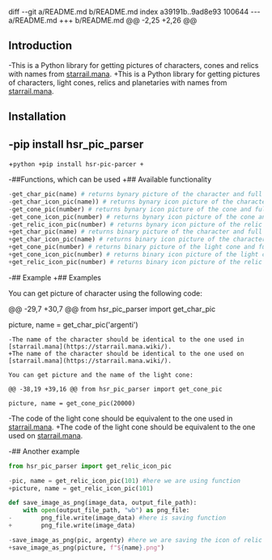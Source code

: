 diff --git a/README.md b/README.md
index a39191b..9ad8e93 100644
--- a/README.md
+++ b/README.md
@@ -2,25 +2,26 @@
 
 ## Introduction
 
-This is a Python library for getting pictures of characters, cones and relics with names from [starrail.mana](https://starrail.mana.wiki/).
+This is a Python library for getting pictures of characters, light cones, relics and planetaries with names from [starrail.mana](https://starrail.mana.wiki/).
 
 
 ## Installation
 
-pip install hsr_pic_parser
-
+```python
+pip install hsr-pic-parcer
+```
 
-##Functions, which can be used
+## Available functionality
 
 ```python
-get_char_pic(name) # returns bynary picture of the character and full name of the character
-get_char_icon_pic(name)) # returns bynary icon picture of the character and full name of the character
-get_cone_pic(number) # returns bynary icon picture of the cone and full name of cone
-get_cone_icon_pic(number) # returns bynary icon picture of the cone and full name of cone
-get_relic_icon_pic(number) # returns bynary icon picture of the relic and full name
+get_char_pic(name) # returns binary picture of the character and full name of the character
+get_char_icon_pic(name) # returns binary icon picture of the character and full name of the character
+get_cone_pic(number) # returns binary picture of the light cone and full name of the light cone
+get_cone_icon_pic(number) # returns binary icon picture of the light cone and full name of the light cone
+get_relic_icon_pic(number) # returns binary icon picture of the relic or planetary and full name of the relic or planetary
 ```
 
-## Example
+## Examples
 
 You can get picture of character using the following code:
 
@@ -29,7 +30,7 @@ from hsr_pic_parser import get_char_pic
 
 picture, name = get_char_pic('argenti')
 ```
-The name of the character should be identical to the one used in [starrail.mana](https://starrail.mana.wiki/).
+The name of the character should be identical to the one used on [starrail.mana](https://starrail.mana.wiki/).
 
 You can get picture and the name of the light cone:
 
@@ -38,19 +39,16 @@ from hsr_pic_parser import get_cone_pic
 
 picture, name = get_cone_pic(20000)
 ```
-The code of the light cone should be equivalent to the one used in [starrail.mana](https://starrail.mana.wiki/).
+The code of the light cone should be equivalent to the one used on [starrail.mana](https://starrail.mana.wiki/).
 
-## Another example
 ```python
 from hsr_pic_parser import get_relic_icon_pic
 
-pic, name = get_relic_icon_pic(101) #here we are using function
+picture, name = get_relic_icon_pic(101)
 
 def save_image_as_png(image_data, output_file_path):
     with open(output_file_path, "wb") as png_file:
-        png_file.write(image_data) #here is saving function 
+        png_file.write(image_data)
 
-save_image_as_png(pic, argenty) #here we are saving the icon of relic
+save_image_as_png(picture, f"${name}.png")
 ```
